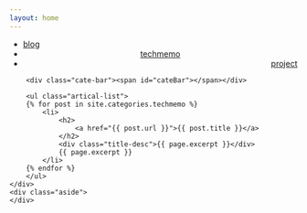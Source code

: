 ```yaml
---
layout: home
---
```


<div class="index-content techmemo">
    <div class="section">
<ul class="artical-cate">
<li class="on"><a href="/"><span>blog</span></a></li>
<li style="text-align:center"><a href="/techmemo"><span>techmemo</span></a></li>
<li style="text-align:right"><a href="/project"><span>project</span></a></li>
</ul>

        <div class="cate-bar"><span id="cateBar"></span></div>

        <ul class="artical-list">
        {% for post in site.categories.techmemo %}
            <li>
                <h2>
                    <a href="{{ post.url }}">{{ post.title }}</a>
                </h2>
                <div class="title-desc">{{ page.excerpt }}</div>
                {{ page.excerpt }}
            </li>
        {% endfor %}
        </ul>
    </div>
    <div class="aside">
    </div>
</div>



